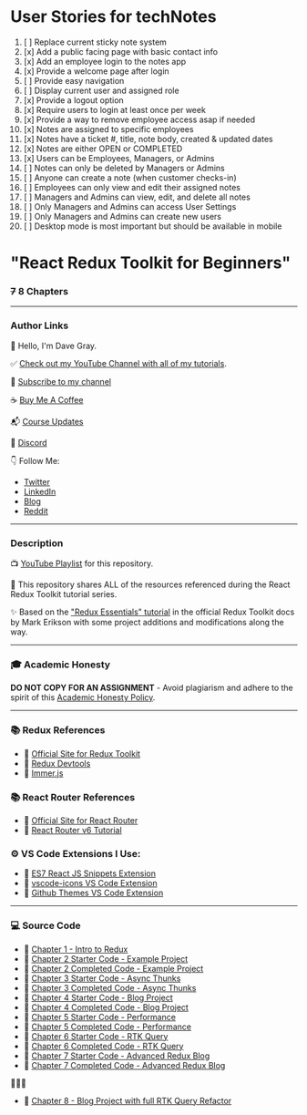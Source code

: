 # User Stories for techNotes

1. [ ] Replace current sticky note system
2. [x] Add a public facing page with basic contact info 
3. [x] Add an employee login to the notes app 
4. [x] Provide a welcome page after login 
5. [ ] Provide easy navigation
6. [ ] Display current user and assigned role 
7. [x] Provide a logout option 
8. [x] Require users to login at least once per week
9. [x] Provide a way to remove employee access asap if needed 
10. [x] Notes are assigned to specific employees 
11. [x] Notes have a ticket #, title, note body, created & updated dates
12. [x] Notes are either OPEN or COMPLETED 
13. [x] Users can be Employees, Managers, or Admins 
14. [ ] Notes can only be deleted by Managers or Admins 
15. [ ] Anyone can create a note (when customer checks-in)
16. [ ] Employees can only view and edit their assigned notes  
17. [ ] Managers and Admins can view, edit, and delete all notes 
18. [ ] Only Managers and Admins can access User Settings 
19. [ ] Only Managers and Admins can create new users 
20. [ ] Desktop mode is most important but should be available in mobile 


# "React Redux Toolkit for Beginners"

### ~~7~~ 8 Chapters

---

### Author Links

👋 Hello, I'm Dave Gray.

✅ [Check out my YouTube Channel with all of my tutorials](https://www.youtube.com/DaveGrayTeachesCode).

🚩 [Subscribe to my channel](https://bit.ly/3nGHmNn)

☕ [Buy Me A Coffee](https://buymeacoffee.com/DaveGray)

📬 [Course Updates](https://bit.ly/3q2FKjt)

🚀 [Discord](https://discord.gg/neKghyefqh)


👇 Follow Me:
- [Twitter](https://twitter.com/yesdavidgray)
- [LinkedIn](https://www.linkedin.com/in/davidagray/)
- [Blog](https://yesdavidgray.com)
- [Reddit](https://www.reddit.com/user/DaveOnEleven)

---

### Description

📺 [YouTube Playlist](https://www.youtube.com/playlist?list=PL0Zuz27SZ-6M1J5I1w2-uZx36Qp6qhjKo) for this repository.

🚀 This repository shares ALL of the resources referenced during the React Redux Toolkit tutorial series.

✨ Based on the ["Redux Essentials" tutorial](https://redux.js.org/tutorials/essentials/part-1-overview-concepts) in the official Redux Toolkit docs by Mark Erikson with some project additions and modifications along the way. 

---

### 🎓 Academic Honesty

**DO NOT COPY FOR AN ASSIGNMENT** - Avoid plagiarism and adhere to the spirit of this [Academic Honesty Policy](https://www.freecodecamp.org/news/academic-honesty-policy/).

---

### 📚 Redux References

- 🔗 [Official Site for Redux Toolkit](https://redux-toolkit.js.org/)
- 🔗 [Redux Devtools](https://github.com/reduxjs/redux-devtools)
- 🔗 [Immer.js](https://immerjs.github.io/immer/)

### 📚 React Router References
- 🔗 [Official Site for React Router](https://reactrouter.com/docs/en/v6)
- 🔗 [React Router v6 Tutorial](https://github.com/gitdagray/react_router_v6)

### ⚙ VS Code Extensions I Use:

- 🔗 [ES7 React JS Snippets Extension](https://marketplace.visualstudio.com/items?itemName=dsznajder.es7-react-js-snippets)
- 🔗 [vscode-icons VS Code Extension](https://marketplace.visualstudio.com/items?itemName=vscode-icons-team.vscode-icons)
- 🔗 [Github Themes VS Code Extension](https://marketplace.visualstudio.com/items?itemName=GitHub.github-vscode-theme)

---

### 💻 Source Code

- 🔗 [Chapter 1 - Intro to Redux](https://github.com/gitdagray/react_redux_toolkit/tree/main/01_lesson)
- 🔗 [Chapter 2 Starter Code - Example Project](https://github.com/gitdagray/react_redux_toolkit/tree/main/02_lesson_starter)
- 🔗 [Chapter 2 Completed Code - Example Project](https://github.com/gitdagray/react_redux_toolkit/tree/main/02_lesson)
- 🔗 [Chapter 3 Starter Code - Async Thunks](https://github.com/gitdagray/react_redux_toolkit/tree/main/03_lesson_starter)
- 🔗 [Chapter 3 Completed Code - Async Thunks](https://github.com/gitdagray/react_redux_toolkit/tree/main/03_lesson)
- 🔗 [Chapter 4 Starter Code - Blog Project](https://github.com/gitdagray/react_redux_toolkit/tree/main/04_lesson_starter)
- 🔗 [Chapter 4 Completed Code - Blog Project](https://github.com/gitdagray/react_redux_toolkit/tree/main/04_lesson)
- 🔗 [Chapter 5 Starter Code - Performance](https://github.com/gitdagray/react_redux_toolkit/tree/main/05_lesson_starter)
- 🔗 [Chapter 5 Completed Code - Performance](https://github.com/gitdagray/react_redux_toolkit/tree/main/05_lesson)
- 🔗 [Chapter 6 Starter Code - RTK Query](https://github.com/gitdagray/react_redux_toolkit/tree/main/06_lesson_starter)
- 🔗 [Chapter 6 Completed Code - RTK Query](https://github.com/gitdagray/react_redux_toolkit/tree/main/06_lesson)
- 🔗 [Chapter 7 Starter Code - Advanced Redux Blog](https://github.com/gitdagray/react_redux_toolkit/tree/main/07_lesson_starter)
- 🔗 [Chapter 7 Completed Code - Advanced Redux Blog](https://github.com/gitdagray/react_redux_toolkit/tree/main/07_lesson)
  
🚩🚩🚩
- 🔗 [Chapter 8 - Blog Project with full RTK Query Refactor](https://github.com/gitdagray/react_redux_toolkit/tree/main/08_lesson)
